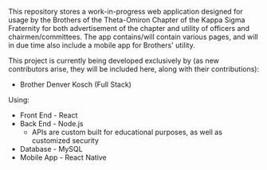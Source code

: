 This repository stores a work-in-progress web application designed for usage by the Brothers of the Theta-Omiron Chapter of the Kappa Sigma Fraternity for both advertisement of the chapter and utility of officers and chairmen/committees. The app contains/will contain various pages, and will in due time also include a mobile app for Brothers' utility.

This project is currently being developed exclusively by (as new contributors arise, they will be included here, along with their contributions):
* Brother Denver Kosch (Full Stack)

Using: 
* Front End - React
* Back End - Node.js
    * APIs are custom built for educational purposes, as well as customized security
* Database - MySQL
* Mobile App - React Native
